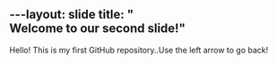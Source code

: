 ​---
​layout​: ​slide​ 
title: ​"​Welcome to our second slide!​"​
---
Hello! This is my first GitHub repository..
​Use the left arrow to go back!
